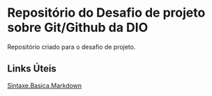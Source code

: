 # Repositório  do  Desafio  de projeto sobre Git/Github da DIO
Repositório criado para o desafio de projeto.
## Links  Úteis
[Sintaxe.Basica.Markdown](https://www.markdownguide.org/basic-syntax/)
